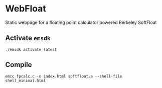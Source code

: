 # WebFloat
Static webpage for a floating point calculator powered Berkeley SoftFloat 

## Activate `emsdk`
```
./emsdk activate latest
```

## Compile
```
emcc fpcalc.c -o index.html softfloat.a --shell-file shell_minimal.html
```